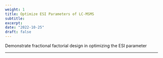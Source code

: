 ```yaml
---
weight: 1
title: Optimize ESI Parameters of LC-MSMS
subtitle:  
excerpt: 
date: "2022-10-25"
draft: false
---
```


Demonstrate fractional factorial design in optimizing the ESI parameter

<!--more-->
---
